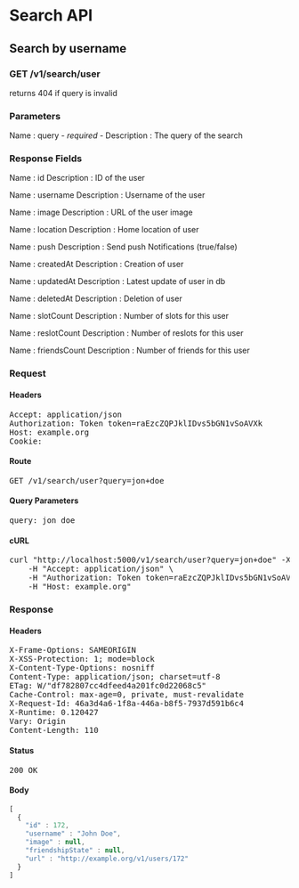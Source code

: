 # Search API

## Search by username

### GET /v1/search/user

returns 404 if query is invalid



### Parameters

Name : query *- required -*
Description : The query of the search


### Response Fields

Name : id
Description : ID of the user

Name : username
Description : Username of the user

Name : image
Description : URL of the user image

Name : location
Description : Home location of user

Name : push
Description : Send push Notifications (true/false)

Name : createdAt
Description : Creation of user

Name : updatedAt
Description : Latest update of user in db

Name : deletedAt
Description : Deletion of user

Name : slotCount
Description : Number of slots for this user

Name : reslotCount
Description : Number of reslots for this user

Name : friendsCount
Description : Number of friends for this user

### Request

#### Headers

<pre>Accept: application/json
Authorization: Token token=raEzcZQPJklIDvs5bGN1vSoAVXk
Host: example.org
Cookie: </pre>

#### Route

<pre>GET /v1/search/user?query=jon+doe</pre>

#### Query Parameters

<pre>query: jon doe</pre>

#### cURL

<pre class="request">curl &quot;http://localhost:5000/v1/search/user?query=jon+doe&quot; -X GET \
	-H &quot;Accept: application/json&quot; \
	-H &quot;Authorization: Token token=raEzcZQPJklIDvs5bGN1vSoAVXk&quot; \
	-H &quot;Host: example.org&quot;</pre>

### Response

#### Headers

<pre>X-Frame-Options: SAMEORIGIN
X-XSS-Protection: 1; mode=block
X-Content-Type-Options: nosniff
Content-Type: application/json; charset=utf-8
ETag: W/&quot;df782807cc4dfeed4a201fc0d22068c5&quot;
Cache-Control: max-age=0, private, must-revalidate
X-Request-Id: 46a3d4a6-1f8a-446a-b8f5-7937d591b6c4
X-Runtime: 0.120427
Vary: Origin
Content-Length: 110</pre>

#### Status

<pre>200 OK</pre>

#### Body

```javascript
[
  {
    "id" : 172,
    "username" : "John Doe",
    "image" : null,
    "friendshipState" : null,
    "url" : "http://example.org/v1/users/172"
  }
]
```
